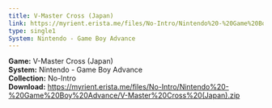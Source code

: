 ```yaml
---
title: V-Master Cross (Japan)
link: https://myrient.erista.me/files/No-Intro/Nintendo%20-%20Game%20Boy%20Advance/V-Master%20Cross%20(Japan).zip
type: single1
System: Nintendo - Game Boy Advance
---
```

<b>Game:</b> V-Master Cross (Japan)<br>
<b>System:</b> Nintendo - Game Boy Advance<br>
<b>Collection:</b> No-Intro<br>
<b>Download:</b> https://myrient.erista.me/files/No-Intro/Nintendo%20-%20Game%20Boy%20Advance/V-Master%20Cross%20(Japan).zip